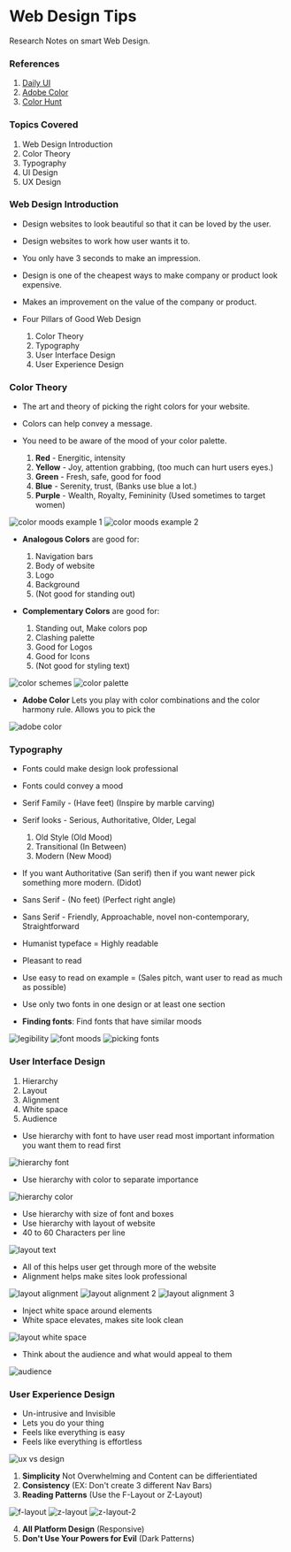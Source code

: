 # Web Design Tips

Research Notes on smart Web Design.

### References

1. [Daily UI](https://www.dailyui.co/)
2. [Adobe Color](https://color.adobe.com/create/color-wheel)
3. [Color Hunt](https://colorhunt.co/)

### Topics Covered

1. Web Design Introduction
2. Color Theory
3. Typography
4. UI Design
5. UX Design

### Web Design Introduction

* Design websites to look beautiful so that it can be loved by the user.
* Design websites to work how user wants it to.
* You only have 3 seconds to make an impression.
* Design is one of the cheapest ways to make company or product look expensive.
* Makes an improvement on the value of the company or product.

* Four Pillars of Good Web Design
  1. Color Theory
  2. Typography
  3. User Interface Design
  4. User Experience Design

### Color Theory

* The art and theory of picking the right colors for your website.
* Colors can help convey a message.
* You need to be aware of the mood of your color palette.

  1. **Red** - Energitic, intensity
  2. **Yellow** - Joy, attention grabbing, (too much can hurt users eyes.)
  3. **Green** - Fresh, safe, good for food
  4. **Blue** - Serenity, trust, (Banks use blue a lot.)
  5. **Purple** - Wealth, Royalty, Femininity (Used sometimes to target women)

![color moods example 1](assets/color-moods-1.png)
![color moods example 2](assets/color-moods-2.png)

* **Analogous Colors** are good for: 
    1. Navigation bars
    2. Body of website
    3. Logo
    4. Background
    5. (Not good for standing out)

* **Complementary Colors** are good for:
    1. Standing out, Make colors pop
    2. Clashing palette
    3. Good for Logos
    4. Good for Icons
    5. (Not good for styling text)

![color schemes](assets/color-schemes.png)
![color palette](assets/using-color-palette.png)

* **Adobe Color** Lets you play with color combinations and the color harmony rule. Allows you to pick the 

![adobe color](assets/adobe-color.png)

### Typography

* Fonts could make design look professional
* Fonts could convey a mood

* Serif Family - (Have feet) (Inspire by marble carving)
* Serif looks - Serious, Authoritative, Older, Legal
    1. Old Style (Old Mood)
    2. Transitional (In Between)
    3. Modern (New Mood)
* If you want Authoritative (San serif) then if you want newer pick something more modern. (Didot)

* Sans Serif - (No feet) (Perfect right angle)
* Sans Serif - Friendly, Approachable, novel non-contemporary, Straightforward
* Humanist typeface = Highly readable
* Pleasant to read
* Use easy to read on example = (Sales pitch, want user to read as much as possible)
* Use only two fonts in one design or at least one section
* **Finding fonts**: Find fonts that have similar moods

![legibility](assets/legibility.png)
![font moods](assets/font-moods.png)
![picking fonts](assets/picking-fonts.png)

### User Interface Design

1. Hierarchy
2. Layout
3. Alignment
4. White space
5. Audience

* Use hierarchy with font to have user read most important information you want them to read first 

![hierarchy font](assets/hierarchy-font.png)

* Use hierarchy with color to separate importance

![hierarchy color](assets/hierarchy-color.png)

* Use hierarchy with size of font and boxes 
* Use hierarchy with layout of website
* 40 to 60 Characters per line

![layout text](assets/layout-text.png)

* All of this helps user get through more of the website
* Alignment helps make sites look professional

![layout alignment](assets/layout-alignment.png)
![layout alignment 2](assets/layout-alignment-2.png)
![layout alignment 3](assets/layout-alignment-3.png)

* Inject white space around elements
* White space elevates, makes site look clean

![layout white space](assets/inject-white-space.png)

* Think about the audience and what would appeal to them

![audience](assets/audience.png)

### User Experience Design

* Un-intrusive and Invisible
* Lets you do your thing
* Feels like everything is easy
* Feels like everything is effortless

![ux vs design](assets/ux-vs-design.png)

1. **Simplicity** Not Overwhelming and Content can be differientiated
2. **Consistency** (EX: Don't create 3 different Nav Bars)
3. **Reading Patterns** (Use the F-Layout or Z-Layout)

![f-layout](assets/f-layout.png)
![z-layout](assets/z-layout.png)
![z-layout-2](assets/z-layout-2.png)

4. **All Platform Design** (Responsive)
5. **Don't Use Your Powers for Evil** (Dark Patterns)

